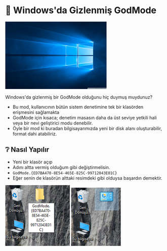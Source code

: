 # 🧙‍ Windows'da Gizlenmiş GodMode

![windows10](../.gitbook/assets/windows10.jpg)

Windows'da gizlenmiş bir GodMode olduğunu hiç duymuş muydunuz?

* Bu mod, kullanıcının bütün sistem denetimine tek bir klasörden erişmesini sağlamakta
* GodMode için kısaca; denetim masasın daha da üst seviye yetkili hali veya bir nevi geliştirici modu denebilir.
* Öyle bir mod ki buradan bilgisayarımızda yeni bir disk alanı oluşturabilir, format dahi atabiliriz.

## ❔ Nasıl Yapılır

* Yeni bir klasör açıp
* Adını altta vermiş olduğum gibi değiştirmelisin.
* `GodMode.{ED7BA470-8E54-465E-825C-99712043E01C}`
* Eğer senin de klasörün alttaki resimdeki gibi olduysa başardın demektir.

![godmode1](../.gitbook/assets/win10_godmode1.png) ![godmode2](../.gitbook/assets/win10_godmode2.png)

